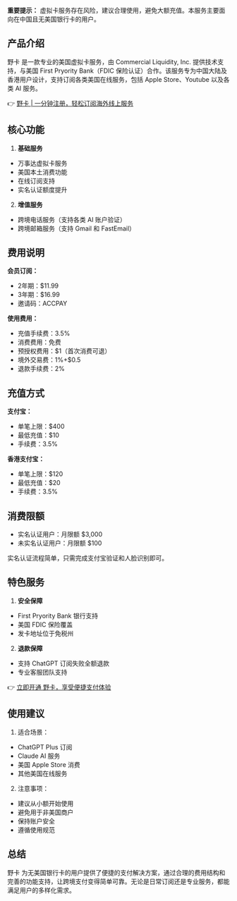 **重要提示：** 虚拟卡服务存在风险，建议合理使用，避免大额充值。本服务主要面向在中国且无美国银行卡的用户。

## 产品介绍

野卡 是一款专业的美国虚拟卡服务，由 Commercial Liquidity, Inc. 提供技术支持，与美国 First Pryority Bank（FDIC 保险认证）合作。该服务专为中国大陆及香港用户设计，支持订阅各类美国在线服务，包括 Apple Store、Youtube 以及各类 AI 服务。

👉 [野卡 | 一分钟注册，轻松订阅海外线上服务](https://bit.ly/bewildcard)

## 核心功能

1. **基础服务**
- 万事达虚拟卡服务
- 美国本土消费功能
- 在线订阅支持
- 实名认证额度提升

2. **增值服务**
- 跨境电话服务（支持各类 AI 账户验证）
- 跨境邮箱服务（支持 Gmail 和 FastEmail）

## 费用说明

**会员订阅：**
- 2年期：$11.99
- 3年期：$16.99
- 邀请码：ACCPAY

**使用费用：**
- 充值手续费：3.5%
- 消费费用：免费
- 预授权费用：$1（首次消费可退）
- 境外交易费：1%+$0.5
- 退款手续费：2%

## 充值方式

**支付宝：**
- 单笔上限：$400
- 最低充值：$10
- 手续费：3.5%

**香港支付宝：**
- 单笔上限：$120
- 最低充值：$20
- 手续费：3.5%

## 消费限额

- 实名认证用户：月限额 $3,000
- 未实名认证用户：月限额 $100

实名认证流程简单，只需完成支付宝验证和人脸识别即可。

## 特色服务

1. **安全保障**
- First Pryority Bank 银行支持
- 美国 FDIC 保险覆盖
- 发卡地址位于免税州

2. **退款保障**
- 支持 ChatGPT 订阅失败全额退款
- 专业客服团队支持

👉 [立即开通 野卡，享受便捷支付体验](https://bit.ly/bewildcard)

## 使用建议

1. 适合场景：
- ChatGPT Plus 订阅
- Claude AI 服务
- 美国 Apple Store 消费
- 其他美国在线服务

2. 注意事项：
- 建议从小额开始使用
- 避免用于非美国商户
- 保持账户安全
- 遵循使用规范

## 总结

野卡 为无美国银行卡的用户提供了便捷的支付解决方案，通过合理的费用结构和完善的功能支持，让跨境支付变得简单可靠。无论是日常订阅还是专业服务，都能满足用户的多样化需求。